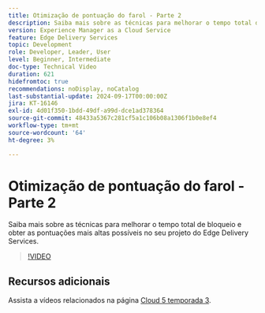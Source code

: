```yaml
---
title: Otimização de pontuação do farol - Parte 2
description: Saiba mais sobre as técnicas para melhorar o tempo total de bloqueio e obter as pontuações mais altas possíveis no seu projeto do Edge Delivery Services.
version: Experience Manager as a Cloud Service
feature: Edge Delivery Services
topic: Development
role: Developer, Leader, User
level: Beginner, Intermediate
doc-type: Technical Video
duration: 621
hidefromtoc: true
recommendations: noDisplay, noCatalog
last-substantial-update: 2024-09-17T00:00:00Z
jira: KT-16146
exl-id: 4d01f350-1bdd-49df-a99d-dce1ad378364
source-git-commit: 48433a5367c281cf5a1c106b08a1306f1b0e8ef4
workflow-type: tm+mt
source-wordcount: '64'
ht-degree: 3%

---
```


# Otimização de pontuação do farol - Parte 2

Saiba mais sobre as técnicas para melhorar o tempo total de bloqueio e obter as pontuações mais altas possíveis no seu projeto do Edge Delivery Services.

>[!VIDEO](https://video.tv.adobe.com/v/3434042/?learn=on)

## Recursos adicionais

Assista a vídeos relacionados na página [Cloud 5 temporada 3](../cloud5-season-3.md).
